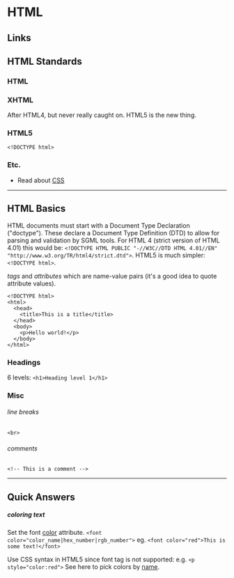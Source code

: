 HTML
====


Links
-----





HTML Standards
--------------

### HTML




### XHTML

After HTML4, but never really caught on.  HTML5 is the new thing.


### HTML5

`<!DOCTYPE html>`


### Etc.

- Read about [CSS](css.html)


***

HTML Basics
-----------

HTML documents must start with a Document Type Declaration ("doctype"). These declare a Document Type Definition (DTD) to allow for parsing and validation by SGML tools. For HTML 4 (strict version of HTML 4.01) this would be:
`<!DOCTYPE HTML PUBLIC "-//W3C//DTD HTML 4.01//EN" "http://www.w3.org/TR/html4/strict.dtd">`. HTML5 is much simpler: `<!DOCTYPE html>`.


*tags* and *attributes* which are name-value pairs (it's a good idea to quote attribute values).

```
<!DOCTYPE html>
<html>
  <head>
    <title>This is a title</title>
  </head>
  <body>
    <p>Hello world!</p>
  </body>
</html>
```

### Headings

6 levels:
`<h1>Heading level 1</h1>`


### Misc

###### line breaks
`<br>`

###### comments
`<!-- This is a comment -->`


***

Quick Answers
-------------

##### coloring text

Set the font [color](http://www.w3schools.com/tags/att_font_color.asp) attribute.
`<font color="color_name|hex_number|rgb_number">`
eg. `<font color="red">This is some text!</font>`

Use CSS syntax in HTML5 since font tag is not supported:
e.g. `<p style="color:red">`
See here to pick colors by [name](http://www.w3schools.com/cssref/css_colornames.asp).



